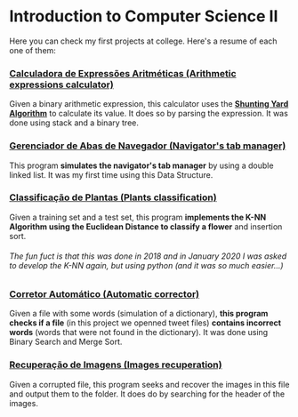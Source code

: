 # Introduction to Computer Science II 
Here you can check my first projects at college. Here's a resume of each one of them:

### **[Calculadora de Expressões Aritméticas (Arithmetic expressions calculator)](https://github.com/henriquesqs/Graduation-codes/tree/master/Introduction%20to%20Computer%20Science%20II/CalculadoraExpressoesAritmeticas)**
Given a binary arithmetic expression, this calculator uses the [**Shunting Yard Algorithm**](https://brilliant.org/wiki/shunting-yard-algorithm/) to calculate its value. It does so by parsing the expression. It was done using stack and a binary tree.

### **[Gerenciador de Abas de Navegador (Navigator's tab manager)](https://github.com/henriquesqs/Graduation-codes/tree/master/Introduction%20to%20Computer%20Science%20II/GerenciadorAbasNavegador)**
This program **simulates the navigator's tab manager** by using a double linked list. It was my first time using this Data Structure.

### **[Classificação de Plantas (Plants classification)](https://github.com/henriquesqs/Graduation-codes/blob/master/Introduction%20to%20Computer%20Science%20II/ClassificacaoEspeciesDePlantasKNN.c)**
Given a training set and a test set, this program **implements the K-NN Algorithm using the Euclidean Distance to classify a flower** and insertion sort.

###### The fun fuct is that this was done in 2018 and in January 2020 I was asked to develop the K-NN again, but using python (and it was so much easier...)

### **[Corretor Automático (Automatic corrector)](https://github.com/henriquesqs/Graduation-codes/blob/master/Introduction%20to%20Computer%20Science%20II/CorretorAutomatico.c)**
Given a file with some words (simulation of a dictionary), **this program checks if a file** (in this project we openned tweet files) **contains incorrect words** (words that were not found in the dictionary). It was done using Binary Search and Merge Sort.
 
### **[Recuperação de Imagens (Images recuperation)](https://github.com/henriquesqs/Graduation-codes/blob/master/Introduction%20to%20Computer%20Science%20II/RecuperacaoImagens.c)**
Given a corrupted file, this program seeks and recover the images in this file and output them to the folder. It does do by searching for the header of the images.
